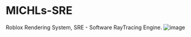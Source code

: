 # MICHLs-SRE
Roblox Rendering System, SRE - Software RayTracing Engine.
![image](https://github.com/michlbro/MICHLs-SRE/assets/96602061/94b1cb6d-a02a-4be9-bf64-72f24a6294c0)
